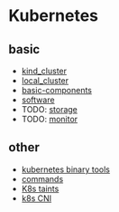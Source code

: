 # Kubernetes

## basic

* [kind_cluster](kind.cluster.md)
* [local_cluster](local_cluster/README.md)
* [basic-components](basic/README.md)
* [software](software/README.md)
* TODO: [storage](storage/README.md)
* TODO: [monitor](monitor/README.md)

## other
* [kubernetes binary tools](binary_tools.md)
* [commands](commands.md)
* [K8s taints](resources/k8s_taints.md)
* [k8s CNI](resources/cni.md)

